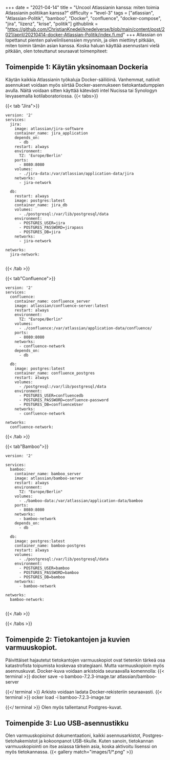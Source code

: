 +++
date = "2021-04-14"
title = "Uncool Atlassianin kanssa: miten toimia Atlassianin politiikan kanssa?"
difficulty = "level-3"
tags = ["atlassian", "Atlassian-Politik", "bamboo", "Docker", "confluence", "docker-compose", "jira", "lizenz", "krise", "politik"]
githublink = "https://github.com/ChristianKnedel/knedelverse/blob/main/content/post/2021/april/20210414-docker-Atlassian-Politik/index.fi.md"
+++
Atlassian on lopettanut pienten palvelinlisenssien myynnin, ja olen miettinyt pitkään, miten toimin tämän asian kanssa. Koska haluan käyttää asennustani vielä pitkään, olen toteuttanut seuraavat toimenpiteet:
## Toimenpide 1: Käytän yksinomaan Dockeria
Käytän kaikkia Atlassianin työkaluja Docker-säiliöinä. Vanhemmat, natiivit asennukset voidaan myös siirtää Docker-asennukseen tietokantadumppien avulla. Näitä voidaan sitten käyttää kätevästi intel Nucissa tai Synologyn levyasemalla kotilaboratoriossa.
{{< tabs>}}


{{< tab "Jira">}}


```
version: '2'
services:
  jira:
    image: atlassian/jira-software
    container_name: jira_application
    depends_on:
      - db
    restart: always
    environment:
      TZ: 'Europe/Berlin'
    ports:
      - 8080:8080
    volumes:
      - ./jira-data:/var/atlassian/application-data/jira
    networks:
      - jira-network
      
  db:
    restart: always
    image: postgres:latest
    container_name: jira_db
    volumes:
      - ./postgresql:/var/lib/postgresql/data
    environment:
      - POSTGRES_USER=jira
      - POSTGRES_PASSWORD=jirapass
      - POSTGRES_DB=jira
    networks:
      - jira-network

networks:
  jira-network:


```

{{< /tab >}}


{{< tab"Confluence">}}


```
version: '2'
services:
  confluence:
    container_name: confluence_server
    image: atlassian/confluence-server:latest
    restart: always
    environment:
      TZ: "Europe/Berlin"
    volumes:
      - ./confluence:/var/atlassian/application-data/confluence/
    ports:
      - 8080:8080
    networks:
      - confluence-network
    depends_on:
      - db

  db:
    image: postgres:latest
    container_name: confluence_postgres
    restart: always
    volumes:
      - /postgresql:/var/lib/postgresql/data
    environment:
      - POSTGRES_USER=confluencedb
      - POSTGRES_PASSWORD=confluence-password
      - POSTGRES_DB=confluenceUser
    networks:
      - confluence-network

networks:
  confluence-network:

```

{{< /tab >}}


{{< tab"Bamboo">}}


```
version: '2'

services:
  bamboo:
    container_name: bamboo_server
    image: atlassian/bamboo-server
    restart: always
    environment:
      TZ: "Europe/Berlin"
    volumes:
      - ./bamboo-data:/var/atlassian/application-data/bamboo
    ports:
      - 8080:8080
    networks:
      - bamboo-network
    depends_on:
      - db

  db:
    image: postgres:latest
    container_name: bamboo-postgres
    restart: always
    volumes:
      - ./postgresql:/var/lib/postgresql/data
    environment:
      - POSTGRES_USER=bamboo
      - POSTGRES_PASSWORD=bamboo
      - POSTGRES_DB=bamboo
    networks:
      - bamboo-network

networks:
  bamboo-network:


```

{{< /tab >}}


{{< /tabs >}}


## Toimenpide 2: Tietokantojen ja kuvien varmuuskopiot.
Päivittäiset hajautetut tietokantojen varmuuskopiot ovat tietenkin tärkeä osa katastrofista toipumista koskevaa strategiaani. Mutta varmuuskopioin myös asennuskuvat. Docker-kuva voidaan arkistoida seuraavalla komennolla:
{{< terminal >}}
docker save -o bamboo-7.2.3-image.tar atlassian/bamboo-server

{{</ terminal >}}
Arkisto voidaan ladata Docker-rekisteriin seuraavasti.
{{< terminal >}}
ocker load -i bamboo-7.2.3-image.tar

{{</ terminal >}}
Olen myös tallentanut Postgres-kuvat.
## Toimenpide 3: Luo USB-asennustikku
Olen varmuuskopioinut dokumentaationi, kaikki asennusarkistot, Postgres-tietohakemistot ja kokoonpanot USB-tikulle. Kuten sanoin, tietokannan varmuuskopiointi on itse asiassa tärkein asia, koska aktivoitu lisenssi on myös tietokannassa.
{{< gallery match="images/1/*.png" >}}
